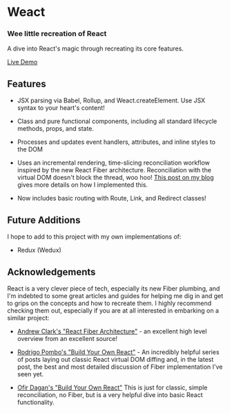 # Weact

### Wee little recreation of React

A dive into React's magic through recreating its core features.

[Live Demo](http://www.weact-demo.com)

## Features

* JSX parsing via Babel, Rollup, and Weact.createElement. Use JSX syntax to your heart's content!

* Class and pure functional components, including all standard lifecycle methods, props, and state.

* Processes and updates event handlers, attributes, and inline styles to the DOM

* Uses an incremental rendering, time-slicing reconciliation workflow inspired by the new React Fiber architecture. Reconciliation with the virtual DOM doesn't block the thread, woo hoo! [This post on my blog](http://matthaws.com/the-blog/posts/react-fiber/) gives more details on how I implemented this.

* Now includes basic routing with Route, Link, and Redirect classes!

## Future Additions

I hope to add to this project with my own implementations of:

* Redux (Wedux)

## Acknowledgements

React is a very clever piece of tech, especially its new Fiber plumbing, and I'm indebted to some great articles and guides for helping me dig in and get to grips on the concepts and how to recreate them. I highly recommend checking them out, especially if you are at all interested in embarking on a similar project:

* [Andrew Clark's "React Fiber Architecture"](https://github.com/acdlite/react-fiber-architecture) - an excellent high level overview from an excellent source!

* [Rodrigo Pombo's "Build Your Own React"](https://engineering.hexacta.com/didact-fiber-incremental-reconciliation-b2fe028dcaec) - An incredibly helpful series of posts laying out classic React virtual DOM diffing and, in the latest post, the best and most detailed discussion of Fiber implementation I've seen yet.

* [Ofir Dagan's "Build Your Own React"](https://hackernoon.com/build-your-own-react-48edb8ed350d) This is just for classic, simple reconciliation, no Fiber, but is a very helpful dive into basic React functionality.
